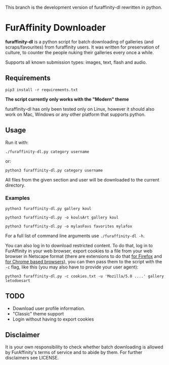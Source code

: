 This branch is the development version of furaffinity-dl rewritten in python.

# FurAffinity Downloader
**furaffinity-dl** is a python script for batch downloading of galleries (and scraps/favourites) from furaffinity users.
It was written for preservation of culture, to counter the people nuking their galleries every once a while.

Supports all known submission types: images, text, flash and audio.

## Requirements

`pip3 install -r requirements.txt`

**The script currently only works with the "Modern" theme**

furaffinity-dl has only been tested only on Linux, however it should also work on Mac, Windows or any other platform that supports python.

## Usage

Run it with:

`./furaffinity-dl.py category username`

or:

`python3 furaffinity-dl.py category username`

All files from the given section and user will be downloaded to the current directory.

### Examples

`python3 furaffinity-dl.py gallery koul`

`python3 furaffinity-dl.py -o koulsArt gallery koul`

`python3 furaffinity-dl.py -o mylasFavs favorites mylafox`

For a full list of command line arguments use `./furaffinity-dl -h`.

You can also log in to download restricted content. To do that, log in to FurAffinity in your web browser, export cookies to a file from your web browser in Netscape format (there are extensions to do that [for Firefox](https://addons.mozilla.org/en-US/firefox/addon/ganbo/) and [for Chrome based browsers](https://chrome.google.com/webstore/detail/cookiestxt/njabckikapfpffapmjgojcnbfjonfjfg)), you can then pass them to the script with the `-c` flag, like this (you may also have to provide your user agent):

`python3 furaffinity-dl.py -c cookies.txt -u 'Mozilla/5.0 ....' gallery letodoesart`

## TODO

 - Download user profile information.
 - "Classic" theme support
 - Login without having to export cookies

## Disclaimer

It is your own responsibility to check whether batch downloading is allowed by FurAffinity's terms of service and to abide by them. For further disclaimers see LICENSE.
